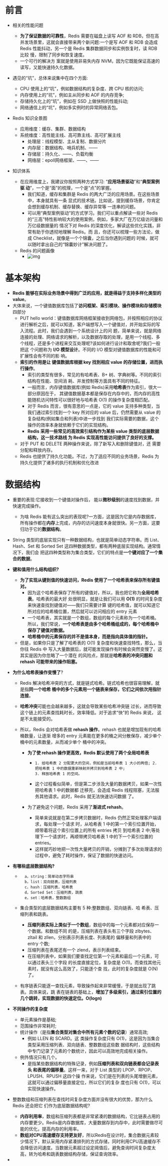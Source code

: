 # 前言

- 相关的性能问题

  - **为了保证数据的可靠性**，Redis 需要在磁盘上读写 AOF 和 RDB，但在高并发场景里，这就会直接带来两个新问题:一个是写 AOF 和 RDB 会造成 Redis 性能抖动，另一个是 Redis 集群数据同步和实例恢复时，读 RDB 比较 慢，限制了同步和恢复速度。
  - 一个可行的解决方 案就是使用非易失内存 NVM，因为它既能保证高速的读写，又能快速持久化数据。

- 遇见的“坑”，总体来说集中在四个方面:

  - CPU 使用上的“坑”，例如数据结构的复杂度、跨 CPU 核的访问; 
  - 内存使用上的“坑”，例如主从同步和 AOF 的内存竞争; 
  - 存储持久化上的“坑”，例如在 SSD 上做快照的性能抖动;
  -  网络通信上的“坑”，例如多实例时的异常网络丢包。

- Redis 知识全景图

  - 应用维度：缓存、集群、数据结构
  - 系统维度：高性能主线、高可靠主线、高可扩展主线
    - 处理层：线程模型、主从复制、数据分片
    - 内存层：数据结构、哨兵机制、——
    - 存储层：持久化、——、负载均衡
    - 网络层：epoll网络框架、——、——

- 知识体系

  - 在应用维度上，我建议你按照两种方式学习: “**应用场景驱动**”和“**典型案例驱 动**”，一个是“面”的梳理，一个是“点”的掌握。
    - 我们知道，缓存和集群是 Redis 的两大广泛的应用场景。在这些场景中，本身就具有一条 显式的技术链。比如说，提到缓存场景，你肯定会想到缓存机制、缓存替换、缓存异常等 一连串的问题。
    - 可以用“典型案例驱动”的方式学习。我们可以重点解读一些对 Redis 的“三高”特性影响较大的使用案例，例如，多家大厂在万亿级访问量和万亿级数据量的 情况下对 Redis 的深度优化，解读这些优化实践，非常有助于你透彻地理解 Redis。而 且，你还可以梳理一些方法论，做成 Checklist，就像是一个个锦囊，之后当你遇到问题的 时候，就可以随时拿出自己的“锦囊妙计”解决问题了。
  - Redis 的问题画像
    - ![img](https://static001.geekbang.org/resource/image/70/b4/70a5bc1ddc9e3579a2fcb8a5d44118b4.jpeg)

  

  

  

# **基本架构**

- **Redis 能够在实际业务场景中得到广泛的应用，就是得益于支持多样化类型的 value**。
- 大体来说，一个键值数据库包括了**访问框架、索引模块、操作模块和存储模块**四部分
  - PUT hello world：键值数据库网络框架接收到网络包，并按照相应的协议进行解析之后，就可以知道，客户端想写入一个键值对，并开始实际的写入流程。此时，我们会遇到一个系统设计上的问 题，简单来说，就是网络连接的处理、网络请求的解析，以及数据存取的处理，是用一个线程、多个线程，还是多个进程来交互处理呢?该如何进行设计和取舍呢?我们一般把这 个问题称为 **I/O 模型设计**。不同的 I/O 模型对键值数据库的性能和可扩展性会有不同的影 响。
  - **索引的作用是让 键值数据库根据 key 找到相应 value 的存储位置，进而执行操作**。
    - 索引的类型有很多，常见的有哈希表、B+ 树、字典树等。不同的索引结构在性能、空间消 耗、并发控制等方面具有不同的特征。
    - 一般而言，内存键值数据库(例如 Redis)采用**哈希表**作为索引，很大一部分原因在于， 其键值数据基本都是保存在内存中的，而内存的高性能随机访问特性可以很好地与哈希表 O(1) 的操作复杂度相匹配。
    - 对于 Redis 而言，很有意思的一点是，它的 value 支持多种类型，当我们通过索引找到一个 key 所对应的 value 后，仍然需要从 value 的复杂结构(例如集合和列表)中进一步找到 我们实际需要的数据，这个操作的效率本身就依赖于它们的实现结构。
    - **Redis 采用一些常见的高效索引结构作为某些 value 类型的底层数据结构，这一技术路线 为 Redis 实现高性能访问提供了良好的支撑。**
  - 对于 PUT 和 DELETE 两种操作来说，除了新写入和删除键值对，还 需要分配和释放内存。
  - Redis 也提供了持久化功能。不过，为了适应不同的业务场景，Redis 为持久化提供了诸多的执行机制和优化改进





# **数据结构**

- 重要的表现:它接收到一个键值对操作后， 能以**微秒级别**的速度找到数据，并快速完成操作。

  - 为啥 Redis 能有这么突出的表现呢?一方面，这是因为它是内存数据库， 所有操作都在**内存**上完成，内存的访问速度本身就很快。另一方面，这要归功于它的**数据结构**。

- String 类型的底层实现只有一种数据结构，也就是简单动态字符串。而 List、 Hash、Set 和 Sorted Set 这四种数据类型，都有两种底层实现结构。通常情况下，我们会 把这四种类型称为集合类型，它们的特点是**一个键对应了一个集合的数据**。

- **键和值用什么结构组织?**

  - **为了实现从键到值的快速访问，Redis 使用了一个哈希表来保存所有键值对。**
    - 因为这个哈希表保存了所有的键值对，所以，我也把它称为**全局哈希表**。哈希表的最大好 处很明显，就是让我们可以用 **O(1)** 的时间复杂度来快速查找到键值对——我们只需要计算 键的哈希值，就可以知道它所对应的哈希桶位置，然后就可以访问相应的 entry 元素
    - 一个哈希表，其实就是一个数组，数组的每个元素称为一个哈希桶。所以，我们常说，**一个哈希表是由多个哈希桶组成的，每个哈希桶中保存了键值对数据。**
    - **哈希桶中的元素保存的并不是值本身，而是指向具体值的指针。**
  - 但是，如果你只是了解了哈希表的 O(1) 复杂度和快速查找特性，那么，当你往 Redis 中 写入大量数据后，就可能发现操作有时候会突然变慢了。这其实是因为你忽略了一个潜在 的风险点，那就是**哈希表的冲突问题和 rehash 可能带来的操作阻塞。**

- **为什么哈希表操作变慢了**?

  - Redis 解决哈希冲突的方式，就是链式哈希。链式哈希也很容易理解，就是指**同一个哈希 桶中的多个元素用一个链表来保存，它们之间依次用指针连接**。

  - **哈希冲突**可能也会越来越多，这就会导致某些哈希冲突链 过长，进而导致这个链上的元素查找耗时长，效率降低。对于追求“快”的 Redis 来说， 这是不太能接受的。

  - 所以，Redis 会对哈希表做 **rehash 操作**。rehash 也就是增加现有的哈希桶数量，让逐渐 增多的 entry 元素能在更多的桶之间分散保存，减少单个桶中的元素数量，从而减少单个 桶中的冲突。

    - **为了使 rehash 操作更高效，Redis 默认使用了两个全局哈希表**

      - ```
        1. 给哈希表 2 分配更大的空间，例如是当前哈希表 1 大小的两倍; 2. 把哈希表 1 中的数据重新映射并拷贝到哈希表 2 中;
        3. 释放哈希表 1 的空间。
        ```

      - 这个过程看似简单，但是第二步涉及大量的数据拷贝，如果一次性把哈希表 1 中的数据都 迁移完，会造成 Redis 线程阻塞，无法服务其他请求。此时，Redis 就无法快速访问数据 了。

    - 为了避免这个问题，Redis 采用了**渐进式 rehash**。

      - 简单来说就是在第二步拷贝数据时，Redis 仍然正常处理客户端请求，每处理一个请求 时，从哈希表 1 中的第一个索引位置开始，顺带着将这个索引位置上的所有 entries 拷贝 到哈希表 2 中;等处理下一个请求时，再顺带拷贝哈希表 1 中的下一个索引位置的 entries。
      - 这样就巧妙地把一次性大量拷贝的开销，分摊到了多次处理请求的过程中，避免了耗时操作，保证了数据的快速访问。

- **有哪些底层数据结构?**

  -       a，string：简单动态字符串
          b，list：双向链表，压缩列表
          c，hash：压缩列表，哈希表
          d，Sorted Set：压缩列表，跳表
          e，set：哈希表，整数数组

  - 集合类型的底层数据结构主要有 5 种:整数数组、双向链表、哈 希表、压缩列表和跳表。

    - **压缩列表实际上类似于一个数组**，数组中的每一个元素都对应保存一个数据。和数组不同 的是，压缩列表在表头有三个字段 zlbytes、zltail 和 zllen，分别表示列表长度、列表尾的 偏移量和列表中的 entry 个数;
    - 压缩列表在表尾还有一个 zlend，表示列表结束。
    - 在压缩列表中，如果我们要查找定位第一个元素和最后一个元素，可以通过表头三个字段 的长度直接定位，复杂度是 O(1)。而查找其他元素时，就没有这么高效了，只能逐个查 找，此时的复杂度就是 O(N) 了。

  - 有序链表只能逐一查找元素，导致操作起来非常缓慢，于是就出现了跳表。具体来说，跳 表在链表的基础上，**增加了多级索引，通过索引位置的几个跳转，实现数据的快速定位。O(logn)**

- **不同操作的复杂度**

  - 单元素操作是基础;
  - 范围操作非常耗时;
  - 统计操作（是指**集合类型对集合中所有元素个数的记录**）通常高效;
    - 例如 LLEN 和 SCARD。这 类操作复杂度只有 O(1)，这是因为当集合类型采用压缩列表、双向链表、整数数组这些数 据结构时，这些结构中专门记录了元素的个数统计，因此可以高效地完成相关操作。
  - 例外情况只有几个。
    - 是指某些数据结构的特殊记录，例如**压缩列表和双向链表都会记录表头 和表尾的偏移量**。这样一来，对于 List 类型的 LPOP、RPOP、LPUSH、RPUSH 这四个操 作来说，它们是在列表的头尾增删元素，这就可以通过偏移量直接定位，所以它们的复杂 度也只有 O(1)，可以实现快速操作。

- 整数数组和压缩列表在查找时间复杂度方面并没有很大的优势，那为什么 Redis 还会把它 们作为底层数据结构呢?

  - **内存利用率**，数组和压缩列表都是非常紧凑的数据结构，它比链表占用的内存要更少。Redis是内存数据库，大量数据存到内存中，此时需要做尽可能的优化，提高内存的利用率。
  - **数组对CPU高速缓存支持更友好**，所以Redis在设计时，集合数据元素较少情况下，默认采用内存紧凑排列的方式存储，同时利用CPU高速缓存不会降低访问速度。当数据元素超过设定阈值后，避免查询时间复杂度太高，转为哈希和跳表数据结构存储，保证查询效率。

- 



























